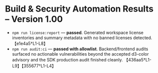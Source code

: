 # Build & Security Automation Results – Version 1.00

- `npm run license:report` — **passed**. Generated workspace license inventories and summary metadata with no banned licenses detected. 【e1e4a5†L1-L8】
- `npm run audit:ci` — **passed with allowlist**. Backend/frontend audits surfaced no actionable vulnerabilities beyond the accepted d3-color advisory and the SDK production audit finished cleanly. 【436aa5†L1-L9】【355677†L1-L4】
